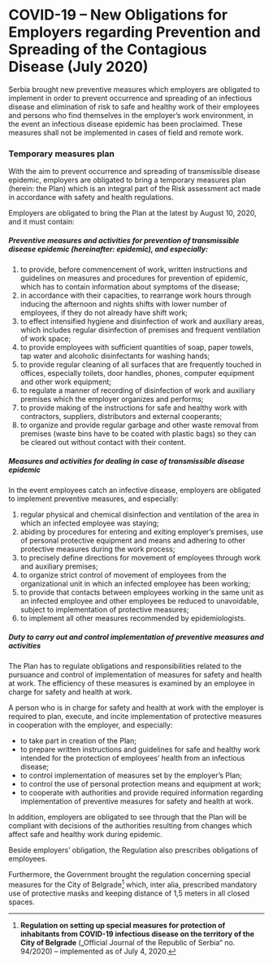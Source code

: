 # COVID-19 –   New Obligations for Employers regarding Prevention and Spreading of the Contagious Disease (July 2020)

Serbia brought new preventive measures which employers are obligated to implement in order to prevent occurrence and spreading of an infectious disease and elimination of risk to safe and healthy work of their employees and persons who find themselves in the employer’s work environment, in the event an infectious disease epidemic has been proclaimed. 
These measures shall not be implemented in cases of field and remote work.  

### Temporary measures plan 

With the aim to prevent occurrence and spreading of transmissible disease epidemic, employers are obligated to bring a temporary measures plan (herein: the Plan) which is an integral part of the Risk assessment act made in accordance with safety and health regulations. 

Employers are obligated to bring the Plan at the latest by August 10, 2020, and it must contain:
#####	Preventive measures and activities for prevention of transmissible disease epidemic (hereinafter: epidemic), and especially: 

1.	to provide, before commencement of work, written instructions and guidelines on measures and procedures for prevention of epidemic, which has to contain information about symptoms of the disease; 
2.	in accordance with their capacities, to rearrange work hours through inducing the afternoon and nights shifts with lower number of employees, if they do not already have shift work;
3.	to effect intensified hygiene and disinfection of work and auxiliary areas, which includes regular disinfection of premises and frequent ventilation of work space;
4.	to provide employees with sufficient quantities of soap, paper towels, tap water and alcoholic disinfectants for washing hands;
5.	to provide regular cleaning of all surfaces that are frequently touched in offices, especially toilets, door handles, phones, computer equipment and other work equipment;
6.	to regulate a manner of recording of disinfection of work and auxiliary premises which the employer organizes and performs;
7.	to provide making of the instructions for safe and healthy work with contractors, suppliers, distributors and external cooperants;
8.	to organize and provide regular garbage and other waste removal from premises (waste bins have to be coated with plastic bags) so they can be cleared out without contact with their content.

#####	Measures and activities for dealing in case of transmissible disease epidemic 

In the event employees catch an infective disease, employers are obligated to implement preventive measures, and especially:

1)	regular physical and chemical disinfection and ventilation of the area in which an infected employee was staying;
2)	abiding by procedures for entering and exiting employer’s premises, use of personal protective equipment and means and adhering to other protective measures during the work process;
3)	to precisely define directions for movement of employees through work and auxiliary premises;
4)	to organize strict control of movement of employees from the organizational unit in which an infected employee has been working;
5)	to provide that contacts between employees working in the same unit as an infected employee and other employees be reduced to unavoidable, subject to implementation of protective measures;
6)	to implement all other measures recommended by epidemiologists.

#####	Duty to carry out and control implementation of preventive measures and activities

The Plan has to regulate obligations and responsibilities related to the pursuance and control of implementation of measures for safety and health at work. The efficiency of these measures is  examined by an employee in charge for safety and health at work. 

A person who is in charge for safety and health at work with the employer is required to plan, execute, and incite implementation of protective measures in cooperation with the employer, and especially: 
- to take part in creation of the Plan;
- to prepare written instructions and guidelines for safe and healthy work intended for the protection of employees’ health from an infectious disease;
- to control implementation of measures set by the employer’s Plan;
- to control the use of personal protection means and equipment at work;
- to cooperate with authorities and provide required information regarding implementation of preventive measures for safety and health at work. 

In addition, employers are obligated to see through that the Plan will be compliant with decisions of the authorities resulting from changes which affect safe and healthy work during epidemic.

Beside employers’ obligation, the Regulation also prescribes obligations of employees. 

Furthermore, the Government brought the regulation concerning special measures for the City of Belgrade[^1]  which, inter alia, prescribed mandatory use of protective masks and keeping distance of 1,5 meters in all closed spaces.

[^1]: **Regulation on setting up special measures for protection of inhabitants from COVID-19 infectious disease on the territory of the City of Belgrade** („Official Journal of the Republic of Serbia“ no. 94/2020) – implemented as of July 4, 2020.

